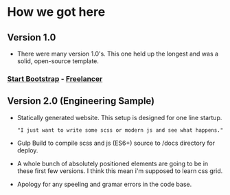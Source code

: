 # How we got here

## Version 1.0
* There were many version 1.0's.   This one held up the longest and was a solid, open-source template.  
### [Start Bootstrap](http://startbootstrap.com/) - [Freelancer](http://startbootstrap.com/template-overviews/freelancer/)

## Version 2.0 (Engineering Sample)
* Statically generated website.   This setup is designed for one line startup.   
  ```
  "I just want to write some scss or modern js and see what happens."
  ```

* Gulp Build to compile scss and js (ES6+) source to /docs directory for deploy.   

* A whole bunch of absolutely positioned elements are going to be in these first few versions.   I think this mean i'm supposed to learn css grid.

* Apology for any speeling and gramar errors in the code base.  